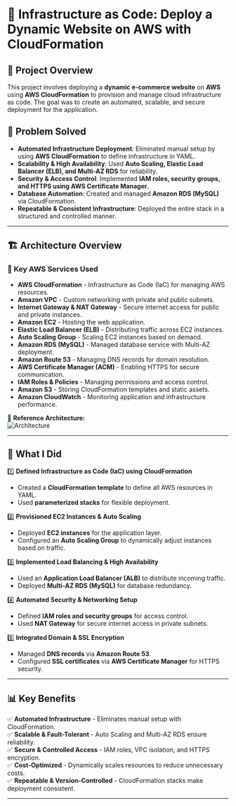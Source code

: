 # 🛒 Infrastructure as Code: Deploy a Dynamic Website on AWS with CloudFormation

## 📌 Project Overview

This project involves deploying a **dynamic e-commerce website** on **AWS** using **AWS CloudFormation** to provision and manage cloud infrastructure as code. The goal was to create an automated, scalable, and secure deployment for the application.

## 🎯 Problem Solved

- **Automated Infrastructure Deployment**: Eliminated manual setup by using **AWS CloudFormation** to define infrastructure in YAML.
- **Scalability & High Availability**: Used **Auto Scaling, Elastic Load Balancer (ELB), and Multi-AZ RDS** for reliability.
- **Security & Access Control**: Implemented **IAM roles, security groups, and HTTPS using AWS Certificate Manager**.
- **Database Automation**: Created and managed **Amazon RDS (MySQL)** via CloudFormation.
- **Repeatable & Consistent Infrastructure**: Deployed the entire stack in a structured and controlled manner.

---

## 🏗️ Architecture Overview

### 🔹 Key AWS Services Used
- **AWS CloudFormation** - Infrastructure as Code (IaC) for managing AWS resources.
- **Amazon VPC** - Custom networking with private and public subnets.
- **Internet Gateway & NAT Gateway** - Secure internet access for public and private instances.
- **Amazon EC2** - Hosting the web application.
- **Elastic Load Balancer (ELB)** - Distributing traffic across EC2 instances.
- **Auto Scaling Group** - Scaling EC2 instances based on demand.
- **Amazon RDS (MySQL)** - Managed database service with Multi-AZ deployment.
- **Amazon Route 53** - Managing DNS records for domain resolution.
- **AWS Certificate Manager (ACM)** - Enabling HTTPS for secure communication.
- **IAM Roles & Policies** - Managing permissions and access control.
- **Amazon S3** - Storing CloudFormation templates and static assets.
- **Amazon CloudWatch** - Monitoring application and infrastructure performance.

📌 **Reference Architecture:**  
![Architecture](Ecommerce-CloudFormation.jpg)

---

## 🚀 What I Did

1️⃣ **Defined Infrastructure as Code (IaC) using CloudFormation**  
- Created a **CloudFormation template** to define all AWS resources in YAML.  
- Used **parameterized stacks** for flexible deployment.  

2️⃣ **Provisioned EC2 Instances & Auto Scaling**  
- Deployed **EC2 instances** for the application layer.  
- Configured an **Auto Scaling Group** to dynamically adjust instances based on traffic.  

3️⃣ **Implemented Load Balancing & High Availability**  
- Used an **Application Load Balancer (ALB)** to distribute incoming traffic.  
- Deployed **Multi-AZ RDS (MySQL)** for database redundancy.  

4️⃣ **Automated Security & Networking Setup**  
- Defined **IAM roles and security groups** for access control.  
- Used **NAT Gateway** for secure internet access in private subnets.  

5️⃣ **Integrated Domain & SSL Encryption**  
- Managed **DNS records** via **Amazon Route 53**.  
- Configured **SSL certificates** via **AWS Certificate Manager** for HTTPS security.  

---

## 📊 Key Benefits

✅ **Automated Infrastructure** - Eliminates manual setup with CloudFormation.  
✅ **Scalable & Fault-Tolerant** - Auto Scaling and Multi-AZ RDS ensure reliability.  
✅ **Secure & Controlled Access** - IAM roles, VPC isolation, and HTTPS encryption.  
✅ **Cost-Optimized** - Dynamically scales resources to reduce unnecessary costs.  
✅ **Repeatable & Version-Controlled** - CloudFormation stacks make deployment consistent.  

---
